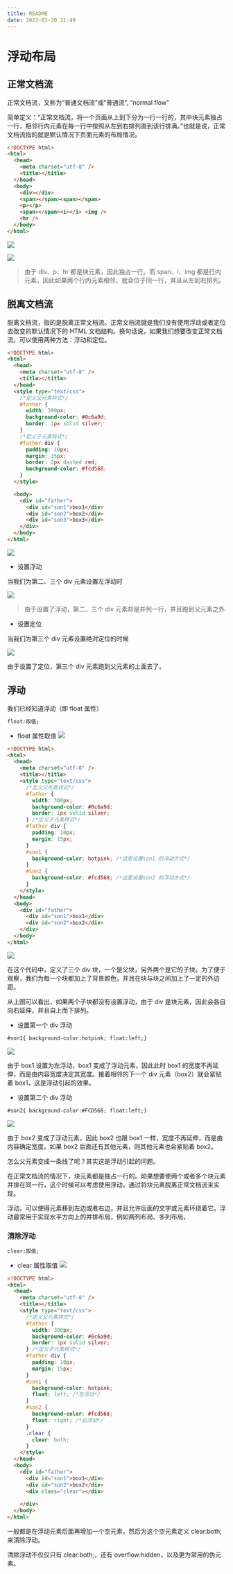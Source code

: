 ```yaml
---
title: README
date: 2022-03-30 21:49
---
```


# 浮动布局

## 正常文档流

正常文档流，又称为“普通文档流”或“普通流”, “normal flow”

简单定义：“正常文档流，将一个页面从上到下分为一行一行的，其中块元素独占一行，相邻行内元素在每一行中按照从左到右排列直到该行排满。”也就是说，正常文档流指的就是默认情况下页面元素的布局情况。

```html
<!DOCTYPE html>
<html>
  <head>
    <meta charset="utf-8" />
    <title></title>
  </head>
  <body>
    <div></div>
    <span></span><span></span>
    <p></p>
    <span></span><i></i> <img />
    <hr />
  </body>
</html>
```

![](./_image/2022-03-30/8b6bf0dcf2eed63da2ab64b9fb713a72.jpg)

![](./_image/2022-03-30/4607aa8553713929a8f2c292d15bb3cb.jpg)

> 由于 div、p、hr 都是块元素，因此独占一行。而 span、i、img 都是行内元素，因此如果两个行内元素相邻，就会位于同一行，并且从左到右排列。

## 脱离文档流

脱离文档流，指的是脱离正常文档流。正常文档流就是我们没有使用浮动或者定位去改变的默认情况下的 HTML 文档结构。换句话说，如果我们想要改变正常文档流，可以使用两种方法：浮动和定位。

```html
<!DOCTYPE html>
<html>
  <head>
    <meta charset="utf-8" />
    <title></title>
  </head>
  <style type="text/css">
    /*定义父元素样式*/
    #father {
      width: 300px;
      background-color: #0c6a9d;
      border: 1px solid silver;
    }
    /*定义子元素样式*/
    #father div {
      padding: 10px;
      margin: 15px;
      border: 2px dashed red;
      background-color: #fcd568;
    }
  </style>

  <body>
    <div id="father">
      <div id="son1">box1</div>
      <div id="son2">box2</div>
      <div id="son3">box3</div>
    </div>
  </body>
</html>
```

![](./_image/2022-03-30/45b5d2a7dfdbb9a626da63ce03722a66.jpg)

- 设置浮动

当我们为第二、三个 div 元素设置左浮动时

![](./_image/2022-03-30/9e8e254e335c81c2753f6ba948f0a135.jpg)

> 由于设置了浮动，第二、三个 div 元素却是并列一行，并且跑到父元素之外

- 设置定位

当我们为第三个 div 元素设置绝对定位的时候

![](./_image/2022-03-30/b59a0cd3780f5db5a3c85e639085b7df.jpg)

由于设置了定位，第三个 div 元素跑到父元素的上面去了。

## 浮动

我们已经知道浮动（即 float 属性）

```CSS
float:取值;
```

- float 属性取值
  ![](./_image/2022-03-30/369f8e3f9f795cc494b6e89944a79909.jpg)

```html
<!DOCTYPE html>
<html>
  <head>
    <meta charset="utf-8" />
    <title></title>
    <style type="text/css">
      /*定义父元素样式*/
      #father {
        width: 300px;
        background-color: #0c6a9d;
        border: 1px solid silver;
      } /*定义子元素样式*/
      #father div {
        padding: 10px;
        margin: 15px;
      }
      #son1 {
        background-color: hotpink; /*这里设置son1 的浮动方式*/
      }
      #son2 {
        background-color: #fcd568; /*这里设置son2 的浮动方式*/
      }
    </style>
  </head>
  <body>
    <div id="father">
      <div id="son1">box1</div>
      <div id="son2">box2</div>
    </div>
  </body>
</html>
```

![](./_image/2022-03-30/cad28346f800f35d1686cea0b4f90819.jpg)

在这个代码中，定义了三个 div 块，一个是父块，另外两个是它的子块。为了便于观察，我们为每一个块都加上了背景颜色，并且在块与块之间加上了一定的外边距。

从上图可以看出，如果两个子块都没有设置浮动，由于 div 是块元素，因此会各自向右延伸，并且自上而下排列。

- 设置第一个 div 浮动

```html
#son1{ background-color:hotpink; float:left;​​}
```

![](./_image/2022-03-30/72d477a6d507ee26bde752dc454ba3dd.jpg)

由于 box1 设置为左浮动，box1 变成了浮动元素，因此此时 box1 的宽度不再延伸，而是由内容宽度决定其宽度。接着相邻的下一个 div 元素（box2）就会紧贴着 box1，这是浮动引起的效果。

- 设置第二个 div 浮动

```html
#son2{ background-color:#FCD568; float:left;}
```

![](./_image/2022-03-30/32a9a379b07596ad111453989e8432dc.jpg)

由于 box2 变成了浮动元素，因此 box2 也跟 box1 一样，宽度不再延伸，而是由内容确定宽度。如果 box2 后面还有其他元素，则其他元素也会紧贴着 box2。

怎么父元素变成一条线了呢？其实这是浮动引起的问题。

在正常文档流的情况下，块元素都是独占一行的。如果想要使两个或者多个块元素并排在同一行，这个时候可以考虑使用浮动，通过将块元素脱离正常文档流来实现。

浮动，可以使得元素移到左边或者右边，并且允许后面的文字或元素环绕着它。浮动最常用于实现水平方向上的并排布局，例如两列布局、多列布局，

### 清除浮动

```html
clear:取值;
```

- clear 属性取值
  ![](./_image/2022-03-30/a3862d3fc9d048b55a00cd21ad4f01d5.jpg)

```html
<!DOCTYPE html>
<html>
  <head>
    <meta charset="utf-8" />
    <title></title>
    <style type="text/css">
      /*定义父元素样式*/
      #father {
        width: 300px;
        background-color: #0c6a9d;
        border: 1px solid silver;
      } /*定义子元素样式*/
      #father div {
        padding: 10px;
        margin: 15px;
      }
      #son1 {
        background-color: hotpink;
        float: left; /*左浮动*/
      }
      #son2 {
        background-color: #fcd568;
        float: right; /*右浮动*/
      }
      .clear {
        clear: both;
      }
    </style>
  </head>
  <body>
    <div id="father">
      <div id="son1">box1</div>
      <div id="son2">box2</div>
      <div class="clear"></div>
      ​​
    </div>
  </body>
</html>
```

一般都是在浮动元素后面再增加一个空元素，然后为这个空元素定义 clear:both;来清除浮动。

清除浮动不仅仅只有 clear:both;，还有 overflow:hidden，以及更为常用的伪元素。
